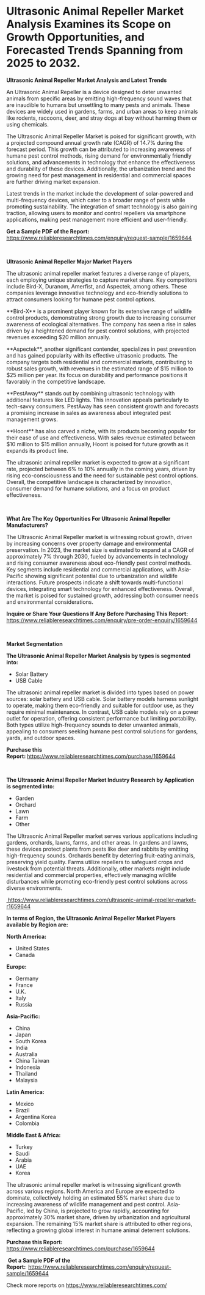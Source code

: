 <p><h1>Ultrasonic Animal Repeller Market Analysis Examines its Scope on Growth Opportunities, and Forecasted Trends Spanning from 2025 to 2032.</h1></p><p><strong>Ultrasonic Animal Repeller Market Analysis and Latest Trends</strong></p>
<p><p>An Ultrasonic Animal Repeller is a device designed to deter unwanted animals from specific areas by emitting high-frequency sound waves that are inaudible to humans but unsettling to many pests and animals. These devices are widely used in gardens, farms, and urban areas to keep animals like rodents, raccoons, deer, and stray dogs at bay without harming them or using chemicals.</p><p>The Ultrasonic Animal Repeller Market is poised for significant growth, with a projected compound annual growth rate (CAGR) of 14.7% during the forecast period. This growth can be attributed to increasing awareness of humane pest control methods, rising demand for environmentally friendly solutions, and advancements in technology that enhance the effectiveness and durability of these devices. Additionally, the urbanization trend and the growing need for pest management in residential and commercial spaces are further driving market expansion. </p><p>Latest trends in the market include the development of solar-powered and multi-frequency devices, which cater to a broader range of pests while promoting sustainability. The integration of smart technology is also gaining traction, allowing users to monitor and control repellers via smartphone applications, making pest management more efficient and user-friendly.</p></p>
<p><strong>Get a Sample PDF of the Report:&nbsp;</strong> <a href="https://www.reliableresearchtimes.com/enquiry/request-sample/1659644?utm_campaign=1581&utm_medium=2&utm_source=Github&utm_content=ia&utm_term=08042025&utm_id=ultrasonic-animal-repeller">https://www.reliableresearchtimes.com/enquiry/request-sample/1659644</a></p>
<p>&nbsp;</p>
<p><strong>Ultrasonic Animal Repeller Major Market Players</strong></p>
<p><p>The ultrasonic animal repeller market features a diverse range of players, each employing unique strategies to capture market share. Key competitors include Bird-X, Duranom, Amerfist, and Aspectek, among others. These companies leverage innovative technology and eco-friendly solutions to attract consumers looking for humane pest control options.</p><p>**Bird-X** is a prominent player known for its extensive range of wildlife control products, demonstrating strong growth due to increasing consumer awareness of ecological alternatives. The company has seen a rise in sales driven by a heightened demand for pest control solutions, with projected revenues exceeding $20 million annually.</p><p>**Aspectek**, another significant contender, specializes in pest prevention and has gained popularity with its effective ultrasonic products. The company targets both residential and commercial markets, contributing to robust sales growth, with revenues in the estimated range of $15 million to $25 million per year. Its focus on durability and performance positions it favorably in the competitive landscape.</p><p>**PestAway** stands out by combining ultrasonic technology with additional features like LED lights. This innovation appeals particularly to tech-savvy consumers. PestAway has seen consistent growth and forecasts a promising increase in sales as awareness about integrated pest management grows.</p><p>**Hoont** has also carved a niche, with its products becoming popular for their ease of use and effectiveness. With sales revenue estimated between $10 million to $15 million annually, Hoont is poised for future growth as it expands its product line.</p><p>The ultrasonic animal repeller market is expected to grow at a significant rate, projected between 6% to 10% annually in the coming years, driven by rising eco-consciousness and the need for sustainable pest control options. Overall, the competitive landscape is characterized by innovation, consumer demand for humane solutions, and a focus on product effectiveness.</p></p>
<p>&nbsp;</p>
<p><strong>What Are The Key Opportunities For Ultrasonic Animal Repeller Manufacturers?</strong></p>
<p><p>The Ultrasonic Animal Repeller market is witnessing robust growth, driven by increasing concerns over property damage and environmental preservation. In 2023, the market size is estimated to expand at a CAGR of approximately 7% through 2030, fueled by advancements in technology and rising consumer awareness about eco-friendly pest control methods. Key segments include residential and commercial applications, with Asia-Pacific showing significant potential due to urbanization and wildlife interactions. Future prospects indicate a shift towards multi-functional devices, integrating smart technology for enhanced effectiveness. Overall, the market is poised for sustained growth, addressing both consumer needs and environmental considerations.</p></p>
<p><strong>Inquire or Share Your Questions If Any Before Purchasing This Report:</strong> <a href="https://www.reliableresearchtimes.com/enquiry/pre-order-enquiry/1659644?utm_campaign=1581&utm_medium=2&utm_source=Github&utm_content=ia&utm_term=08042025&utm_id=ultrasonic-animal-repeller">https://www.reliableresearchtimes.com/enquiry/pre-order-enquiry/1659644</a></p>
<p>&nbsp;</p>
<p><strong>Market Segmentation</strong></p>
<p><strong>The Ultrasonic Animal Repeller Market Analysis by types is segmented into:</strong></p>
<p><ul><li>Solar Battery</li><li>USB Cable</li></ul></p>
<p><p>The ultrasonic animal repeller market is divided into types based on power sources: solar battery and USB cable. Solar battery models harness sunlight to operate, making them eco-friendly and suitable for outdoor use, as they require minimal maintenance. In contrast, USB cable models rely on a power outlet for operation, offering consistent performance but limiting portability. Both types utilize high-frequency sounds to deter unwanted animals, appealing to consumers seeking humane pest control solutions for gardens, yards, and outdoor spaces.</p></p>
<p><strong>Purchase this Report:&nbsp;</strong><a href="https://www.reliableresearchtimes.com/purchase/1659644?utm_campaign=1581&utm_medium=2&utm_source=Github&utm_content=ia&utm_term=08042025&utm_id=ultrasonic-animal-repeller">https://www.reliableresearchtimes.com/purchase/1659644</a></p>
<p>&nbsp;</p>
<p><strong>The Ultrasonic Animal Repeller Market Industry Research by Application is segmented into:</strong></p>
<p><ul><li>Garden</li><li>Orchard</li><li>Lawn</li><li>Farm</li><li>Other</li></ul></p>
<p><p>The Ultrasonic Animal Repeller market serves various applications including gardens, orchards, lawns, farms, and other areas. In gardens and lawns, these devices protect plants from pests like deer and rabbits by emitting high-frequency sounds. Orchards benefit by deterring fruit-eating animals, preserving yield quality. Farms utilize repellers to safeguard crops and livestock from potential threats. Additionally, other markets might include residential and commercial properties, effectively managing wildlife disturbances while promoting eco-friendly pest control solutions across diverse environments.</p></p>
<p><a href="https://www.reliableresearchtimes.com/ultrasonic-animal-repeller-market-r1659644?utm_campaign=1581&utm_medium=2&utm_source=Github&utm_content=ia&utm_term=08042025&utm_id=ultrasonic-animal-repeller">&nbsp;https://www.reliableresearchtimes.com/ultrasonic-animal-repeller-market-r1659644</a></p>
<p><strong>In terms of Region, the Ultrasonic Animal Repeller Market Players available by Region are:</strong></p>
<p>
    <p> <strong> North America: </strong>
        <ul>
            <li>United States</li>
            <li>Canada</li>
        </ul>
        </p> 
    <p> <strong> Europe: </strong>
        <ul>
            <li>Germany</li>
            <li>France</li>
            <li>U.K.</li>
            <li>Italy</li>
            <li>Russia</li>
        </ul>
        </p> 
    <p> <strong> Asia-Pacific: </strong>
        <ul>
            <li>China</li>
            <li>Japan</li>
            <li>South Korea</li>
            <li>India</li>
            <li>Australia</li>
            <li>China Taiwan</li>
            <li>Indonesia</li>
            <li>Thailand</li>
            <li>Malaysia</li>
        </ul>
        </p> 
    <p> <strong> Latin America: </strong>
        <ul>
            <li>Mexico</li>
            <li>Brazil</li>
            <li>Argentina Korea</li>
            <li>Colombia</li>
        </ul>
        </p> 
    <p> <strong> Middle East & Africa: </strong>
        <ul>
            <li>Turkey</li>
            <li>Saudi</li>
            <li>Arabia</li>
            <li>UAE</li>
            <li>Korea</li>
        </ul>
    </p>
    </p>
<p><p>The ultrasonic animal repeller market is witnessing significant growth across various regions. North America and Europe are expected to dominate, collectively holding an estimated 55% market share due to increasing awareness of wildlife management and pest control. Asia-Pacific, led by China, is projected to grow rapidly, accounting for approximately 30% market share, driven by urbanization and agricultural expansion. The remaining 15% market share is attributed to other regions, reflecting a growing global interest in humane animal deterrent solutions.</p></p>
<p><strong>Purchase this Report: </strong><a href="https://www.reliableresearchtimes.com/purchase/1659644?utm_campaign=1581&utm_medium=2&utm_source=Github&utm_content=ia&utm_term=08042025&utm_id=ultrasonic-animal-repeller">https://www.reliableresearchtimes.com/purchase/1659644</a></p>
<p>&nbsp;<strong>Get a Sample PDF of the Report:&nbsp;&nbsp;</strong><a href="https://www.reliableresearchtimes.com/enquiry/request-sample/1659644?utm_campaign=1581&utm_medium=2&utm_source=Github&utm_content=ia&utm_term=08042025&utm_id=ultrasonic-animal-repeller">https://www.reliableresearchtimes.com/enquiry/request-sample/1659644</a></p>
<p><strong></strong></p>
<p>Check more reports on <a href="https://www.reliableresearchtimes.com/?utm_campaign=1581&utm_medium=2&utm_source=Github&utm_content=ia&utm_term=08042025&utm_id=ultrasonic-animal-repeller">https://www.reliableresearchtimes.com/</a></p>